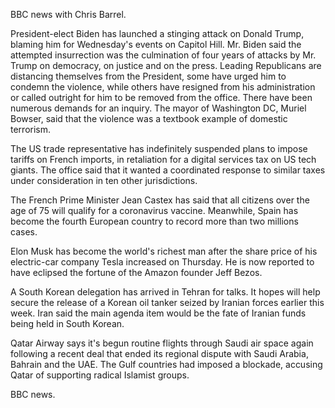 BBC news with Chris Barrel.

President-elect Biden has launched a stinging attack on Donald Trump, blaming him for Wednesday's events on Capitol Hill. Mr. Biden said the attempted insurrection was the culmination of four years of attacks by Mr. Trump on democracy, on justice and on the press. Leading Republicans are distancing themselves from the President, some have urged him to condemn the violence, while others have resigned from his administration or called outright for him to be removed from the office. There have been numerous demands for an inquiry. The mayor of Washington DC, Muriel Bowser, said that the violence was a textbook example of domestic terrorism.

The US trade representative has indefinitely suspended plans to impose tariffs on French imports, in retaliation for a digital services tax on US tech giants. The office said that it wanted a coordinated response to similar taxes under consideration in ten other jurisdictions.

The French Prime Minister Jean Castex has said that all citizens over the age of 75 will qualify for a coronavirus vaccine. Meanwhile, Spain has become the fourth European country to record more than two millions cases.

Elon Musk has become the world's richest man after the share price of his electric-car company Tesla increased on Thursday. He is now reported to have eclipsed the fortune of the Amazon founder Jeff Bezos.

A South Korean delegation has arrived in Tehran for talks. It hopes will help secure the release of a Korean oil tanker seized by Iranian forces earlier this week. Iran said the main agenda item would be the fate of Iranian funds being held in South Korean.

Qatar Airway says it's begun routine flights through Saudi air space again following a recent deal that ended its regional dispute with Saudi Arabia, Bahrain and the UAE. The Gulf countries had imposed a blockade, accusing Qatar of supporting radical Islamist groups.

BBC news.
